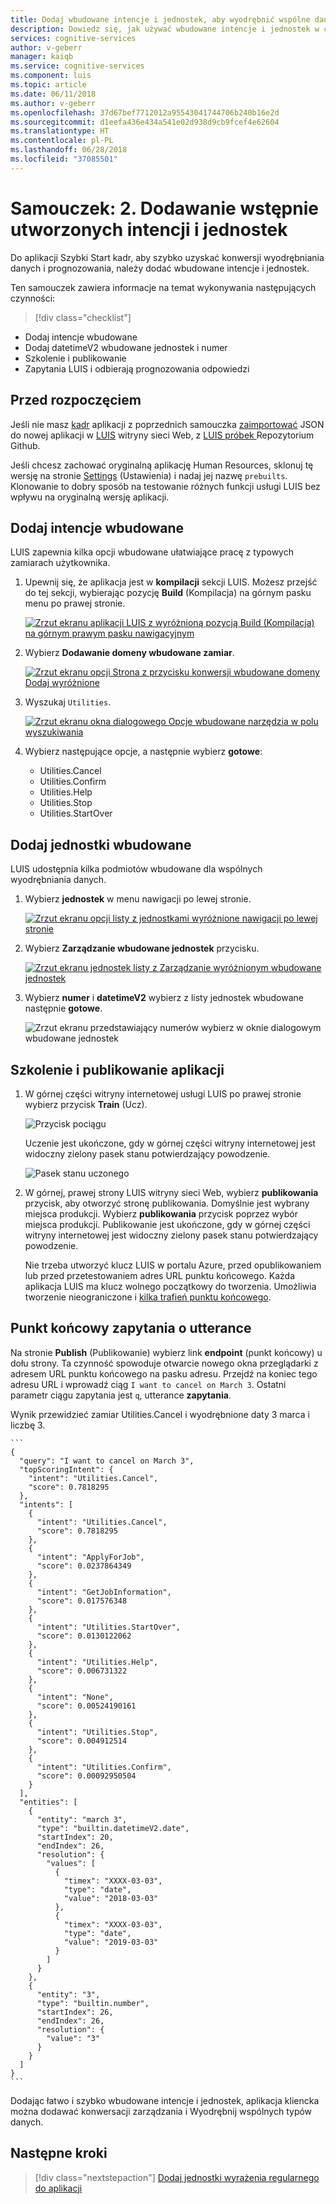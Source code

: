 ```yaml
---
title: Dodaj wbudowane intencje i jednostek, aby wyodrębnić wspólne dane w uzgodnieniu języka - Azure | Dokumentacja firmy Microsoft
description: Dowiedz się, jak używać wbudowane intencje i jednostek w celu wyodrębnienia różnych typów danych jednostki.
services: cognitive-services
author: v-geberr
manager: kaiqb
ms.service: cognitive-services
ms.component: luis
ms.topic: article
ms.date: 06/11/2018
ms.author: v-geberr
ms.openlocfilehash: 37d67bef7712012a95543041744706b240b16e2d
ms.sourcegitcommit: d1eefa436e434a541e02d938d9cb9fcef4e62604
ms.translationtype: HT
ms.contentlocale: pl-PL
ms.lasthandoff: 06/28/2018
ms.locfileid: "37085501"
---
```

# <a name="tutorial-2-add-prebuilt-intents-and-entities"></a>Samouczek: 2. Dodawanie wstępnie utworzonych intencji i jednostek
Do aplikacji Szybki Start kadr, aby szybko uzyskać konwersji wyodrębniania danych i prognozowania, należy dodać wbudowane intencje i jednostek. 

Ten samouczek zawiera informacje na temat wykonywania następujących czynności:

> [!div class="checklist"]
* Dodaj intencje wbudowane 
* Dodaj datetimeV2 wbudowane jednostek i numer
* Szkolenie i publikowanie
* Zapytania LUIS i odbierają prognozowania odpowiedzi

## <a name="before-you-begin"></a>Przed rozpoczęciem
Jeśli nie masz [kadr](luis-quickstart-intents-only.md) aplikacji z poprzednich samouczka [zaimportować](create-new-app.md#import-new-app) JSON do nowej aplikacji w [LUIS](luis-reference-regions.md#luis-website) witryny sieci Web, z [LUIS próbek ](https://github.com/Microsoft/LUIS-Samples/blob/master/documentation-samples/quickstarts/custom-domain-intent-only-HumanResources.json) Repozytorium Github.

Jeśli chcesz zachować oryginalną aplikację Human Resources, sklonuj tę wersję na stronie [Settings](luis-how-to-manage-versions.md#clone-a-version) (Ustawienia) i nadaj jej nazwę `prebuilts`. Klonowanie to dobry sposób na testowanie różnych funkcji usługi LUIS bez wpływu na oryginalną wersję aplikacji. 

## <a name="add-prebuilt-intents"></a>Dodaj intencje wbudowane
LUIS zapewnia kilka opcji wbudowane ułatwiające pracę z typowych zamiarach użytkownika.  

1. Upewnij się, że aplikacja jest w **kompilacji** sekcji LUIS. Możesz przejść do tej sekcji, wybierając pozycję **Build** (Kompilacja) na górnym pasku menu po prawej stronie. 

    [ ![Zrzut ekranu aplikacji LUIS z wyróżnioną pozycją Build (Kompilacja) na górnym prawym pasku nawigacyjnym](./media/luis-tutorial-prebuilt-intents-and-entities/first-image.png)](./media/luis-tutorial-prebuilt-intents-and-entities/first-image.png#lightbox)

2. Wybierz **Dodawanie domeny wbudowane zamiar**. 

    [ ![Zrzut ekranu opcji Strona z przycisku konwersji wbudowane domeny Dodaj wyróżnione](./media/luis-tutorial-prebuilt-intents-and-entities/add-prebuilt-domain-button.png) ](./media/luis-tutorial-prebuilt-intents-and-entities/add-prebuilt-domain-button.png#lightbox)

3. Wyszukaj `Utilities`. 

    [ ![Zrzut ekranu okna dialogowego Opcje wbudowane narzędzia w polu wyszukiwania](./media/luis-tutorial-prebuilt-intents-and-entities/prebuilt-intent-utilities.png)](./media/luis-tutorial-prebuilt-intents-and-entities/prebuilt-intent-utilities.png#lightbox)

4. Wybierz następujące opcje, a następnie wybierz **gotowe**: 

    * Utilities.Cancel
    * Utilities.Confirm
    * Utilities.Help
    * Utilities.Stop
    * Utilities.StartOver

## <a name="add-prebuilt-entities"></a>Dodaj jednostki wbudowane
LUIS udostępnia kilka podmiotów wbudowane dla wspólnych wyodrębniania danych. 

1. Wybierz **jednostek** w menu nawigacji po lewej stronie.

    [ ![Zrzut ekranu opcji listy z jednostkami wyróżnione nawigacji po lewej stronie](./media/luis-tutorial-prebuilt-intents-and-entities/entities-navigation.png)](./media/luis-tutorial-prebuilt-intents-and-entities/entities-navigation.png#lightbox)

2. Wybierz **Zarządzanie wbudowane jednostek** przycisku.

    [ ![Zrzut ekranu jednostek listy z Zarządzanie wyróżnionym wbudowane jednostek](./media/luis-tutorial-prebuilt-intents-and-entities/manage-prebuilt-entities-button.png)](./media/luis-tutorial-prebuilt-intents-and-entities/manage-prebuilt-entities-button.png#lightbox)

3. Wybierz **numer** i **datetimeV2** wybierz z listy jednostek wbudowane następnie **gotowe**.

    ![Zrzut ekranu przedstawiający numerów wybierz w oknie dialogowym wbudowane jednostek](./media/luis-tutorial-prebuilt-intents-and-entities/select-prebuilt-entities.png)

## <a name="train-and-publish-the-app"></a>Szkolenie i publikowanie aplikacji
1. W górnej części witryny internetowej usługi LUIS po prawej stronie wybierz przycisk **Train** (Ucz). 

    ![Przycisk pociągu](./media/luis-quickstart-intents-only/train-button.png)

    Uczenie jest ukończone, gdy w górnej części witryny internetowej jest widoczny zielony pasek stanu potwierdzający powodzenie.

    ![Pasek stanu uczonego](./media/luis-quickstart-intents-only/trained.png)

2. W górnej, prawej strony LUIS witryny sieci Web, wybierz **publikowania** przycisk, aby otworzyć stronę publikowania. Domyślnie jest wybrany miejsca produkcji. Wybierz **publikowania** przycisk poprzez wybór miejsca produkcji. Publikowanie jest ukończone, gdy w górnej części witryny internetowej jest widoczny zielony pasek stanu potwierdzający powodzenie.

    Nie trzeba utworzyć klucz LUIS w portalu Azure, przed opublikowaniem lub przed przetestowaniem adres URL punktu końcowego. Każda aplikacja LUIS ma klucz wolnego początkowy do tworzenia. Umożliwia tworzenie nieograniczone i [kilka trafień punktu końcowego](luis-boundaries.md#key-limits). 

## <a name="query-endpoint-with-an-utterance"></a>Punkt końcowy zapytania o utterance
Na stronie **Publish** (Publikowanie) wybierz link **endpoint** (punkt końcowy) u dołu strony. Ta czynność spowoduje otwarcie nowego okna przeglądarki z adresem URL punktu końcowego na pasku adresu. Przejdź na koniec tego adresu URL i wprowadź ciąg `I want to cancel on March 3`. Ostatni parametr ciągu zapytania jest `q`, utterance **zapytania**. 

Wynik przewidzieć zamiar Utilities.Cancel i wyodrębnione daty 3 marca i liczbę 3. 

    ```
    {
      "query": "I want to cancel on March 3",
      "topScoringIntent": {
        "intent": "Utilities.Cancel",
        "score": 0.7818295
      },
      "intents": [
        {
          "intent": "Utilities.Cancel",
          "score": 0.7818295
        },
        {
          "intent": "ApplyForJob",
          "score": 0.0237864349
        },
        {
          "intent": "GetJobInformation",
          "score": 0.017576348
        },
        {
          "intent": "Utilities.StartOver",
          "score": 0.0130122062
        },
        {
          "intent": "Utilities.Help",
          "score": 0.006731322
        },
        {
          "intent": "None",
          "score": 0.00524190161
        },
        {
          "intent": "Utilities.Stop",
          "score": 0.004912514
        },
        {
          "intent": "Utilities.Confirm",
          "score": 0.00092950504
        }
      ],
      "entities": [
        {
          "entity": "march 3",
          "type": "builtin.datetimeV2.date",
          "startIndex": 20,
          "endIndex": 26,
          "resolution": {
            "values": [
              {
                "timex": "XXXX-03-03",
                "type": "date",
                "value": "2018-03-03"
              },
              {
                "timex": "XXXX-03-03",
                "type": "date",
                "value": "2019-03-03"
              }
            ]
          }
        },
        {
          "entity": "3",
          "type": "builtin.number",
          "startIndex": 26,
          "endIndex": 26,
          "resolution": {
            "value": "3"
          }
        }
      ]
    }
    ```

Dodając łatwo i szybko wbudowane intencje i jednostek, aplikacja kliencka można dodawać konwersacji zarządzania i Wyodrębnij wspólnych typów danych. 

## <a name="next-steps"></a>Następne kroki

> [!div class="nextstepaction"]
> [Dodaj jednostki wyrażenia regularnego do aplikacji](luis-quickstart-intents-regex-entity.md)

